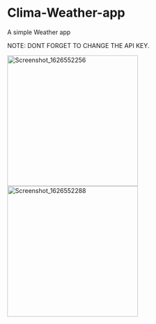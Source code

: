 # Clima-Weather-app
 A simple Weather app
 
NOTE: DONT FORGET TO CHANGE THE API KEY. 

<img src="https://user-images.githubusercontent.com/73791635/126048311-bb03f296-d252-4081-8f65-8258f93bd680.png" alt="Screenshot_1626552256" width=300/>

<img src="https://user-images.githubusercontent.com/73791635/126048308-283b7b88-98ff-4832-aa90-bd88fe0dbf0e.png" alt="Screenshot_1626552288" width=300/>
